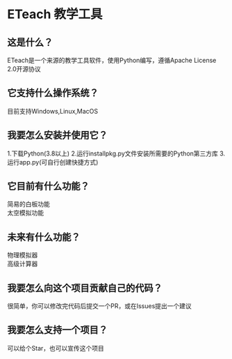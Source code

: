# ETeach 教学工具
## 这是什么？
ETeach是一个来源的教学工具软件，使用Python编写，遵循Apache License 2.0开源协议
## 它支持什么操作系统？
目前支持Windows,Linux,MacOS
## 我要怎么安装并使用它？
1.下载Python(3.8以上)
2.运行installpkg.py文件安装所需要的Python第三方库
3.运行app.py(可自行创建快捷方式)
## 它目前有什么功能？
简易的白板功能\
太空模拟功能
## 未来有什么功能？
物理模拟器\
高级计算器
## 我要怎么向这个项目贡献自己的代码？
很简单，你可以修改完代码后提交一个PR，或在Issues提出一个建议
## 我要怎么支持一个项目？
可以给个Star，也可以宣传这个项目

